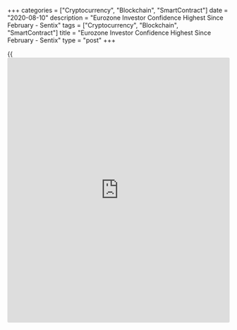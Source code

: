 +++
categories = ["Cryptocurrency", "Blockchain", "SmartContract"]
date = "2020-08-10"
description = "Eurozone Investor Confidence Highest Since February - Sentix"
tags = ["Cryptocurrency", "Blockchain", "SmartContract"]
title = "Eurozone Investor Confidence Highest Since February - Sentix"
type = "post"
+++

{{<iframe id="large-banner" src="https://www.bounty.group/#slide=2.0" width="100%" height="600" scrolling="no" style="border: 0px solid rgb(216, 221, 230); border-radius: 3px;">}}

Euro area [investor](https://www.fintechee.com/tutorial-for-forex-trading/investor-mode/) confidence rose for a fourth straight month in August
to its highest level since February this year, as the assessment of the
current economic situation improved and expectations were remained
positive, survey data from Sentix showed Monday.

The [investor](https://www.fintechee.com/tutorial-for-forex-trading/investor-mode/) confidence index rose to -13.4 from -18.2 in July.
Economists had forecast a score of -15.1.

The current situation index of the survey climbed to -41.3 from -49.5 in
the previous month. The latest reading was the highest since March.

"After all, such a low index level means that the third quarter is still
in recession," Sentix said. "Nonetheless, the recovery is
progressing,.."

The expectations sub-index slightly eased to 19.3 from 19.5 in July.
"Expectations remain stably positive, meaning that the economic recovery
should continue," Sentix said.

The firm said it was remarkable in this context that a second wave of
corona infections does not leave a new fear reflex in the economic
indicators.

Investor morale improved for a fourth straight month in Germany. The
headline index rose to -4.5 from -10.5 and the highest since February.
The current situation score was the highest since March.

Globally, the Asian region led the improvement in August with the
overall index for Asia ex-Japan climbing above zero. The recovery in the
USA and Latin America remains disappointing, the think tank said.

For comments and feedback [contact](https://www.playgroundfx.com/contact/): editorial@rtt[news](https://www.letsplayfx.com/blog/forex-news-website/).com

[Economic News][1]

 **What parts of the world are seeing the best (and worst) economic
performances lately? Click[here][2] to check out our [Econ Scorecard][2]
and find out! See up-to-the-moment [ranking](https://www.playgroundfx.com/blog/crypto-exchange-ranking/)s for the best and worst
performers in [GDP][3], [unemployment rate][4], [inflation][5] and much
more.**

   1. www.rtt[news](https://www.letsplayfx.com/blog/forex-news-website/).com/Content/EconomicNews.aspx
   2. www.rtt[news](https://www.letsplayfx.com/blog/forex-news-website/).com/economic-scorecard/world-rank/PPI/highest-performance.aspx
   3. www.rtt[news](https://www.letsplayfx.com/blog/forex-news-website/).com/economic-scorecard/world-rank/GDP/highest-performance.aspx
   4. www.rtt[news](https://www.letsplayfx.com/blog/forex-news-website/).com/economic-scorecard/world-rank/unemployment-rate/lowest-performance.aspx
   5. www.rtt[news](https://www.letsplayfx.com/blog/forex-news-website/).com/economic-scorecard/world-rank/CPI/highest-performance.aspx